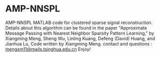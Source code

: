 # AMP-NNSPL
AMP-NNSPL MATLAB code for clustered sparse signal reconstruction. Details about this algorithm can be found in the  paper "Approximate Message Passing with Nearest Neighbor  Sparsity Pattern Learning," by Xiangming Meng, Sheng Wu, Linling Kuang, Defeng (David) Huang, and Jianhua Lu,   Code written by Xiangming Meng. contact and questions : mengxm11@mails.tsinghua.edu.cn  Enjoy!
